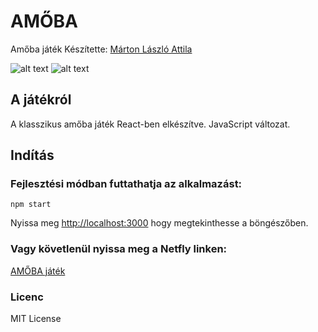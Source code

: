 # AMŐBA

Amőba játék
Készítette: [Márton László Attila](https://github.com/marton-laszlo-attila)

![alt text](https://github.com/marton-laszlo-attila/amoba/tree/main/amoba_01.jpg?raw=true)
![alt text](https://github.com/marton-laszlo-attila/amoba/tree/main/amoba_02.jpg?raw=true)

## A játékról

A klasszikus amőba játék React-ben elkészítve. JavaScript változat.

## Indítás

### Fejlesztési módban futtathatja az alkalmazást:

<pre><code>npm start</code></pre>

Nyissa meg [http://localhost:3000](http://localhost:3000) hogy megtekinthesse a böngészőben.

### Vagy követlenül nyissa meg a Netfly linken:

[AMŐBA játék](https://gracious-bartik-ca7d1e.netlify.app/)

### Licenc

MIT License
